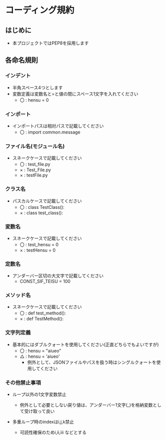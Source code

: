 # コーディング規約

## はじめに

* 本プロジェクトではPEP8を採用します

## 各命名規則

### インデント

* 半角スペース4つとします
* 変数定義は変数名と=と値の間にスペース1文字を入れてください
  * 〇 : hensu = 0

### インポート

* インポートパスは相対パスで記載してください
  * 〇 : import common.message

### ファイル名(モジュール名)

* スネークケースで記載してください
  * 〇 : test_file.py
  * ×  : Test_File.py
  * ×  : testFile.py

### クラス名

* パスカルケースで記載してください
  * 〇 : class TestClass():
  * ×  : class test_class():

### 変数名

* スネークケースで記載してください
  * 〇 : test_hensu = 0
  * ×  : testHensu = 0

### 定数名

* アンダーバー区切の大文字で記載してください
  * CONST_SIF_TEISU = 100

### メソッド名

* スネークケースで記載してください
  * 〇 : def test_method():
  * ×  : def TestMethod():

### 文字列定義

* 基本的にはダブルクォートを使用してください(正直どちらでもよいですが)
  * 〇 : hensu = "aiueo"
  * △  : hensu = 'aiueo'
    * 例外として、JSONファイルやパスを扱う時はシングルクォートを使用してください

### その他禁止事項

* ループ以外の1文字変数禁止
  * 例外として必要としない戻り値は、アンダーバー1文字(_)を格納変数として受け取って良い

* 多重ループ時のindexはi,j,k禁止
  * 可読性確保のためi,ii,iii などとする

